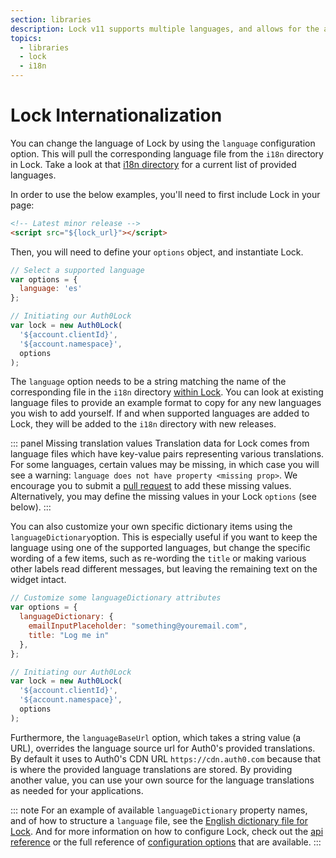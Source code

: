 ```yaml
---
section: libraries
description: Lock v11 supports multiple languages, and allows for the addition of other custom language files, as well as for customizing the values of specific pieces of text that are displayed in the Lock widget.
topics:
  - libraries
  - lock
  - i18n
---
```

# Lock Internationalization

You can change the language of Lock by using the `language` configuration option. This will pull the corresponding language file from the `i18n` directory in Lock. Take a look at that [i18n directory](https://github.com/auth0/lock/blob/master/src/i18n/) for a current list of provided languages.

In order to use the below examples, you'll need to first include Lock in your page:

```html
<!-- Latest minor release -->
<script src="${lock_url}"></script>
```

Then, you will need to define your `options` object, and instantiate Lock.

```js
// Select a supported language
var options = {
  language: 'es'
};

// Initiating our Auth0Lock
var lock = new Auth0Lock(
  '${account.clientId}',
  '${account.namespace}',
  options
);
```

The `language` option needs to be a string matching the name of the corresponding file in the `i18n` directory [within Lock](https://github.com/auth0/lock/tree/master/src/i18n). You can look at existing language files to provide an example format to copy for any new languages you wish to add yourself. If and when supported languages are added to Lock, they will be added to the `i18n` directory with new releases.

::: panel Missing translation values
Translation data for Lock comes from language files which have key-value pairs representing various translations. For some languages, certain values may be missing, in which case you will see a warning: `language does not have property <missing prop>`. We encourage you to submit a [pull request](https://github.com/auth0/lock/tree/master/src/i18n) to add these missing values. Alternatively, you may define the missing values in your Lock `options` (see below).
:::

You can also customize your own specific dictionary items using the `languageDictionary`option. This is especially useful if you want to keep the language using one of the supported languages, but change the specific wording of a few items, such as re-wording the `title` or making various other labels read different messages, but leaving the remaining text on the widget intact.

```js
// Customize some languageDictionary attributes
var options = {
  languageDictionary: {
    emailInputPlaceholder: "something@youremail.com",
    title: "Log me in"
  },
};

// Initiating our Auth0Lock
var lock = new Auth0Lock(
  '${account.clientId}',
  '${account.namespace}',
  options
);
```

Furthermore, the `languageBaseUrl` option, which takes a string value (a URL), overrides the language source url for Auth0's provided translations. By default it uses to Auth0's CDN URL `https://cdn.auth0.com` because that is where the provided language translations are stored. By providing another value, you can use your own source for the language translations as needed for your applications.

::: note
For an example of available `languageDictionary` property names, and of how to structure a `language` file, see the [English dictionary file for Lock](https://github.com/auth0/lock/blob/master/src/i18n/en.js). And for more information on how to configure Lock, check out the [api reference](/libraries/lock/v11/api) or the full reference of [configuration options](/libraries/lock/v11/configuration) that are available.
:::
